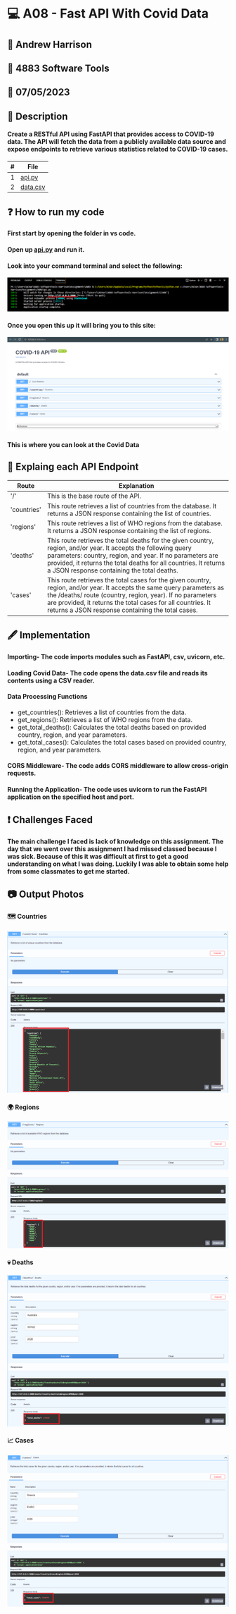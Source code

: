 # :computer: A08 - Fast API With Covid Data
## :name_badge: Andrew Harrison
## :school: 4883 Software Tools
## :date: 07/05/2023
## 
## :memo: Description
#### Create a RESTful API using FastAPI that provides access to COVID-19 data. The API will fetch the data from a publicly available data source and expose endpoints to retrieve various statistics related to COVID-19 cases.

| # | File |
| - | ---- |
| 1 | [api.py](https://github.com/ACHarrison32/4883-SoftwareTools-Harrison/blob/main/Assignments/A08/api.py) |
| 2 | [data.csv](https://github.com/ACHarrison32/4883-SoftwareTools-Harrison/blob/main/Assignments/A08/data.csv)|

## :question: How to run my code
#### First start by opening the folder in vs code.
#### Open up [api.py](https://github.com/ACHarrison32/4883-SoftwareTools-Harrison/blob/main/Assignments/A08/api.py) and run it. 
#### Look into your command terminal and select the following:
<img src = "https://github.com/ACHarrison32/4883-SoftwareTools-Harrison/blob/main/Assignments/A08/LocalHost.PNG" width = "850">

#### Once you open this up it will bring you to this site:
<img src = "https://github.com/ACHarrison32/4883-SoftwareTools-Harrison/blob/main/Assignments/A08/LocalHost5000Site.PNG" width = "700">

#### This is where you can look at the Covid Data


## :bookmark_tabs: Explaing each API Endpoint
| Route | Explanation |
| ----- | ----------- |
|  '/'  | This is the base route of the API. |
| 'countries' | This route retrieves a list of countries from the database. It returns a JSON response containing the list of countries. |
| 'regions' | This route retrieves a list of WHO regions from the database. It returns a JSON response containing the list of regions.|
| 'deaths' | This route retrieves the total deaths for the given country, region, and/or year. It accepts the following query parameters: country, region, and year. If no parameters are provided, it returns the total deaths for all countries. It returns a JSON response containing the total deaths. |
| 'cases' | This route retrieves the total cases for the given country, region, and/or year. It accepts the same query parameters as the /deaths/ route (country, region, year). If no parameters are provided, it returns the total cases for all countries. It returns a JSON response containing the total cases.|

## :fountain_pen: Implementation
#### Importing- The code imports modules such as FastAPI, csv, uvicorn, etc.
#### Loading Covid Data- The code opens the data.csv file and reads its contents using a CSV reader.
#### Data Processing Functions
 - get_countries(): Retrieves a list of countries from the data.
 - get_regions(): Retrieves a list of WHO regions from the data.
 - get_total_deaths(): Calculates the total deaths based on provided country, region, and year parameters.
 - get_total_cases(): Calculates the total cases based on provided country, region, and year parameters.
#### CORS Middleware- The code adds CORS middleware to allow cross-origin requests.
#### Running the Application- The code uses uvicorn to run the FastAPI application on the specified host and port.

## :heavy_exclamation_mark: Challenges Faced
#### The main challenge I faced is lack of knowledge on this assignment. The day that we went over this assignment I had missed classed because I was sick. Because of this it was difficult at first to get a good understanding on what I was doing. Luckily I was able to obtain some help from some classmates to get me started.

## :camera: Output Photos
#### 	:world_map: Countries
<img src = "https://github.com/ACHarrison32/4883-SoftwareTools-Harrison/blob/main/Assignments/A08/Countries.PNG" >

#### :earth_africa: Regions
<img src = "https://github.com/ACHarrison32/4883-SoftwareTools-Harrison/blob/main/Assignments/A08/Regions.PNG" >

#### :skull: Deaths
<img src = "https://github.com/ACHarrison32/4883-SoftwareTools-Harrison/blob/main/Assignments/A08/Deaths.PNG" >

#### :chart_with_upwards_trend: Cases
<img src = "https://github.com/ACHarrison32/4883-SoftwareTools-Harrison/blob/main/Assignments/A08/Cases.PNG" >
